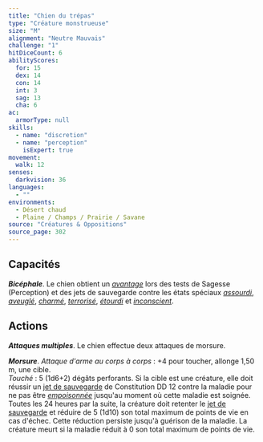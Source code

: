 ```yaml
---
title: "Chien du trépas"
type: "Créature monstrueuse"
size: "M"
alignment: "Neutre Mauvais"
challenge: "1"
hitDiceCount: 6
abilityScores:
  for: 15
  dex: 14
  con: 14
  int: 3
  sag: 13
  cha: 6
ac: 
  armorType: null
skills: 
  - name: "discretion"
  - name: "perception"
    isExpert: true
movement: 
  walk: 12
senses: 
  darkvision: 36
languages: 
  - ""
environments:
  - Désert chaud
  - Plaine / Champs / Prairie / Savane
source: "Créatures & Oppositions"
source_page: 302
---
```

## Capacités
_**Bicéphale**_. Le chien obtient un [_avantage_](/utiliser-les-caracteristiques/#avantage-et-desavantage) lors des tests de Sagesse (Perception) et des jets de sauvegarde contre les états spéciaux [_assourdi_](/gerer-la-sante-du-personnage#assourdi), [_aveuglé_](/gerer-la-sante-du-personnage/#aveugle), [_charmé_](/gerer-la-sante-du-personnage/#charme), [_terrorisé_](/gerer-la-sante-du-personnage/#terrorise), [_étourdi_](/gerer-la-sante-du-personnage/#etourdi) et [_inconscient_](/gerer-la-sante-du-personnage#inconscient).

## Actions
_**Attaques multiples**_. Le chien effectue deux attaques de morsure.

_**Morsure**_. _Attaque d'arme au corps à corps_ : +4 pour toucher, allonge 1,50 m, une cible.  
_Touché_ : 5 (1d6+2) dégâts perforants. Si la cible est une créature, elle doit réussir un [jet de sauvegarde](/utiliser-les-caracteristiques#jets-de-sauvegarde) de Constitution DD 12 contre la maladie pour ne pas être [_empoisonnée_](/gerer-la-sante-du-personnage/#empoisonne) jusqu'au moment où cette maladie est soignée. Toutes les 24 heures par la suite, la créature doit retenter le [jet de sauvegarde](/utiliser-les-caracteristiques#jets-de-sauvegarde) et réduire de 5 (1d10) son total maximum de points de vie en cas d'échec. Cette réduction persiste jusqu'à guérison de la maladie. La créature meurt si la maladie réduit à 0 son total maximum de points de vie.
